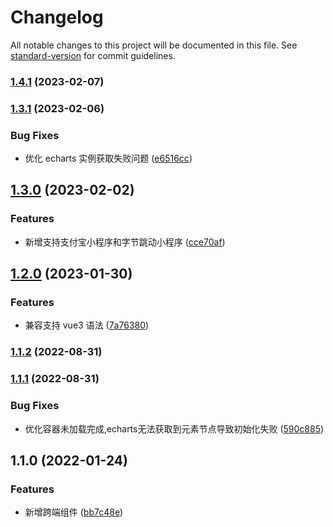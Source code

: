 # Changelog

All notable changes to this project will be documented in this file. See [standard-version](https://github.com/conventional-changelog/standard-version) for commit guidelines.

### [1.4.1](https://github.com/beezen/echarts4taro3/compare/v1.3.1...v1.4.1) (2023-02-07)

### [1.3.1](https://github.com/beezen/echarts4taro3/compare/v1.3.0...v1.3.1) (2023-02-06)


### Bug Fixes

* 优化 echarts 实例获取失败问题 ([e6516cc](https://github.com/beezen/echarts4taro3/commit/e6516cce6ca2c73a46fc9dfc8a201c297ec70f2d))

## [1.3.0](https://github.com/beezen/echarts4taro3/compare/v1.2.0...v1.3.0) (2023-02-02)


### Features

* 新增支持支付宝小程序和字节跳动小程序 ([cce70af](https://github.com/beezen/echarts4taro3/commit/cce70afcf8007371f38d71718b96fa80fecffa5a))

## [1.2.0](https://github.com/beezen/echarts4taro3/compare/v1.1.2...v1.2.0) (2023-01-30)


### Features

* 兼容支持 vue3 语法 ([7a76380](https://github.com/beezen/echarts4taro3/commit/7a76380f1930a842f62aadbc4fb81011b61cdbd3))

### [1.1.2](https://github.com/beezen/echarts4taro3/compare/v1.1.1...v1.1.2) (2022-08-31)

### [1.1.1](https://github.com/beezen/echarts4taro3/compare/v1.1.0...v1.1.1) (2022-08-31)


### Bug Fixes

* 优化容器未加载完成,echarts无法获取到元素节点导致初始化失败 ([590c885](https://github.com/beezen/echarts4taro3/commit/590c8852711261f6ceeb751482b29ec75d243296))

## 1.1.0 (2022-01-24)


### Features

* 新增跨端组件 ([bb7c48e](https://github.com/beezen/echarts4taro3/commit/bb7c48ef61bbfb0d610807a45f9c16ce1b5a0155))

